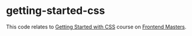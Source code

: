# getting-started-css

This code relates to [Getting Started with CSS](https://frontendmasters.com/courses/getting-started-css/) course on [Frontend Masters](https://frontendmasters.com/).
